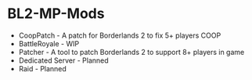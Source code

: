 # BL2-MP-Mods
- CoopPatch - A patch for Borderlands 2 to fix 5+ players COOP
- BattleRoyale - WIP
- Patcher - A tool to patch Borderlands 2 to support 8+ players in game
- Dedicated Server - Planned
- Raid - Planned
